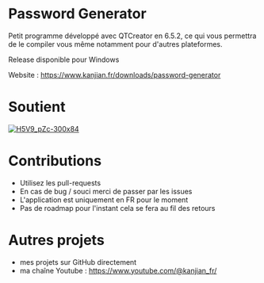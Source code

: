 # Password Generator

Petit programme développé avec QTCreator en 6.5.2, ce qui vous permettra de le compiler vous même notamment pour d'autres plateformes.

Release disponible pour Windows

Website : https://www.kanjian.fr/downloads/password-generator

# Soutient

[![H5V9_pZc-300x84](https://github.com/inaz0/password-generator/assets/16867602/260e2863-5626-45f3-8c19-b722d5581d88)](https://www.buymeacoffee.com/inazo)

# Contributions

- Utilisez les pull-requests
- En cas de bug / souci merci de passer par les issues
- L'application est uniquement en FR pour le moment
- Pas de roadmap pour l'instant cela se fera au fil des retours

# Autres projets

- mes projets sur GitHub directement
- ma chaîne Youtube : https://www.youtube.com/@kanjian_fr/ 
